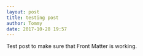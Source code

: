 ```yaml
---
layout: post
title: testing post
author: Tommy
date: 2017-10-28 19:57
---
```

Test post to make sure that Front Matter is working.